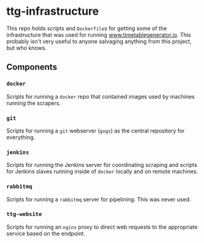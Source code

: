 # ttg-infrastructure

This repo holds scripts and `Dockerfile`s for getting some of the infrastructure that was used for running www.timetablegenerator.io. This probably isn't very useful to anyone salvaging anything from this project, but who knows.

## Components

### `docker`
Scripts for running a `docker` repo that contained images used by machines running the scrapers.

### `git`
Scripts for running a `git` webserver (`gogs`) as the central repository for everything.

### `jenkins`
Scripts for running the Jenkins server for coordinating scraping and scripts for Jenkins slaves running inside of `docker` locally and on remote machines.

### `rabbitmq`
Scripts for running a `rabbitmq` server for pipelining. This was never used.

### `ttg-website`
Scripts for running an `nginx` proxy to direct web requests to the appropriate service based on the endpoint.

